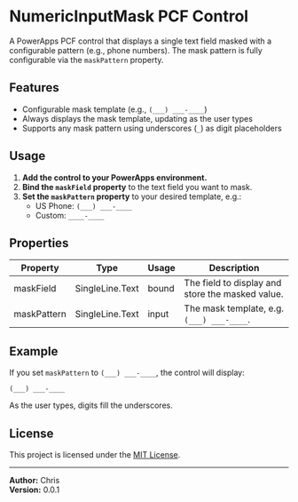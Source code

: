 # NumericInputMask PCF Control

A PowerApps PCF control that displays a single text field masked with a configurable pattern (e.g., phone numbers). The mask pattern is fully configurable via the `maskPattern` property.

## Features

- Configurable mask template (e.g., `(___) ___-____`)
- Always displays the mask template, updating as the user types
- Supports any mask pattern using underscores (`_`) as digit placeholders

## Usage

1. **Add the control to your PowerApps environment.**
2. **Bind the `maskField` property** to the text field you want to mask.
3. **Set the `maskPattern` property** to your desired template, e.g.:
   - US Phone: `(___) ___-____`
   - Custom: `____-____`

## Properties

| Property      | Type             | Usage   | Description                                      |
|---------------|------------------|---------|--------------------------------------------------|
| maskField     | SingleLine.Text  | bound   | The field to display and store the masked value. |
| maskPattern   | SingleLine.Text  | input   | The mask template, e.g. `(___) ___-____`.        |

## Example

If you set `maskPattern` to `(___) ___-____`, the control will display:

```
(___) ___-____
```
As the user types, digits fill the underscores.

## License

This project is licensed under the [MIT License](LICENSE).

---
**Author:** Chris  
**Version:** 0.0.1
